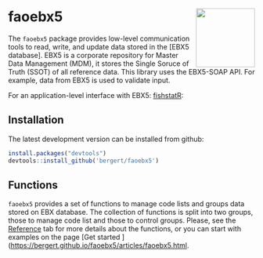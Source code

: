 
# faoebx5 <img src="man/figures/logo.png" align="right" alt="" width="120" />

The `faoebx5` package provides low-level communication tools to read,
write, and update data stored in the \[EBX5 database\]. EBX5 is a
corporate repository for Master Data Management (MDM), it stores the
Single Soruce of Truth (SSOT) of all reference data. This library uses
the EBX5-SOAP API. For example, data from EBX5 is used to validate
input.

For an application-level interface with EBX5:
[fishstatR](https://bergert.github.io/fishstatr/):

## Installation

The latest development version can be installed from github:

``` r
install.packages("devtools")
devtools::install_github('bergert/faoebx5')
```

## Functions

`faoebx5` provides a set of functions to manage code lists and groups
data stored on EBX database. The collection of functions is split into
two groups, those to manage code list and those to control groups.
Please, see the
[Reference](https://bergert.github.io/faoebx5/reference/index.html) tab
for more details about the functions, or you can start with examples on
the page \[Get started
\](<https://bergert.github.io/faoebx5/articles/faoebx5.html>.

